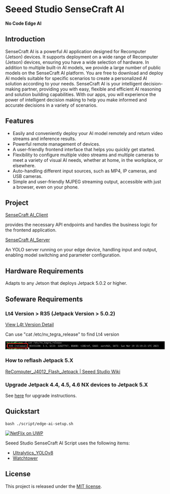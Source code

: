 # Seeed Studio SenseCraft AI

**No Code Edge AI**

## Introduction

SenseCraft AI is a powerful AI application designed for Recomputer (Jetson) devices. It supports deployment on a wide
range of Recomputer (Jetson) devices, ensuring you have a wide selection of hardware.
In addition to multiple built-in AI models, we provide a large number of public models on the SenseCraft AI platform.
You are free to download and deploy AI models suitable for specific scenarios to create a personalized AI solution
according to your needs.
SenseCraft AI is your intelligent decision-making partner, providing you with easy, flexible and efficient AI reasoning
and solution building capabilities. With our apps, you will experience the power of intelligent decision making to help
you make informed and accurate decisions in a variety of scenarios.

## Features

- Easily and conveniently deploy your AI model remotely and return video streams and inference results.
- Powerful remote management of devices.
- A user-friendly frontend interface that helps you quickly get started.
- Flexibility to configure multiple video streams and multiple cameras to meet a variety of visual AI needs, whether at
  home, in the workplace, or elsewhere.
- Auto-handling different input sources, such as MP4, IP cameras, and USB cameras.
- Simple and user-friendly MJPEG streaming output, accessible with just a browser, even on your phone.

## Project

[SenseCraft AI_Client](https://github.com/Seeed-Studio/SenseCraft-AI-webUI)

provides the necessary API endpoints and handles the business logic for the frontend application.

[SenseCraft AI_Server](https://github.com/Seeed-Studio/SenseCraft-AI-Edge)

An YOLO server running on your edge device, handling input and output, enabling model switching and parameter
configuration.

## **Hardware Requirements**

Adapts to any Jetson that deploys Jetpack 5.0.2 or higher.

## **Sofeware Requirements**

### Lt4 Version > R35 (Jetpack Version > 5.0.2)

[View L4t Version Detail](https://developer.nvidia.com/embedded/jetson-linux-r351)

Can use "cat /etc/nv_tegra_release" to find Lt4 version

<img src="./docs/img_2.jpg"/>

### **How to reflash Jetpack 5.X**

[ReComputer_J4012_Flash_Jetpack | Seeed Studio Wiki](https://wiki.seeedstudio.com/reComputer_J4012_Flash_Jetpack)

### **Upgrade Jetpack 4.4, 4.5, 4.6 NX devices to Jetpack 5.X**

See [here](https://developer.nvidia.com/embedded/jetpack) for upgrade instructions.

## **Quickstart**

```shell
bash ./script/edge-ai-setup.sh
```

[![NetFlix on UWP](https://res.cloudinary.com/marcomontalbano/image/upload/v1587315555/video_to_markdown/images/youtube--2qqYywttue4-c05b58ac6eb4c4700831b2b3070cd403.jpg)](https://youtu.be/2qqYywttue4 "NetFlix on UWP")

Seeed Studio SenseCraft AI Script uses the following items:

- [Ultralytics_YOLOv8](https://github.com/ultralytics/ultralytics)
- [Watchtower](https://github.com/containrrr/watchtower)

## License

This project is released under the [MIT license](LICENSES).

